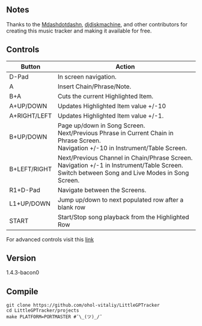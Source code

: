 ## Notes
Thanks to the [Mdashdotdashn](https://github.com/Mdashdotdashn), [djdiskmachine](https://github.com/djdiskmachine), and other contributors for creating this music tracker and making it available for free.

## Controls
| Button | Action |
|--|--|
| D-Pad | In screen navigation. |
| A | Insert Chain/Phrase/Note. |
| B+A | Cuts the current Highlighted Item. |
| A+UP/DOWN | Updates Highlighted Item value +/-10 |
| A+RIGHT/LEFT | Updates Highlighted Item value +/-1. |
| B+UP/DOWN | Page up/down in Song Screen. <br/> Next/Previous Phrase in Current Chain in Phrase Screen. <br/> Navigation +/-10 in Instrument/Table Screen. |
| B+LEFT/RIGHT | Next/Previous Channel in Chain/Phrase Screen. <br/> Navigation +/-1 in Instrument/Table Screen. <br/> Switch between Song and Live Modes in Song Screen. |
| R1+D-Pad | Navigate between the Screens. |
| L1+UP/DOWN | Jump up/down to next populated row after a blank row |
| START | Start/Stop song playback from the Highlighted Row |

For advanced controls visit this [link](https://github.com/ohol-vitaliy/LittleGPTracker/blob/master/docs/wiki/What-is-LittlePiggyTracker.md#basic-editing--navigation)

## Version
1.4.3-bacon0

## Compile
```shell
git clone https://github.com/ohol-vitaliy/LittleGPTracker
cd LittleGPTracker/projects
make PLATFORM=PORTMASTER #¯\_(ツ)_/¯
```

